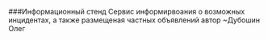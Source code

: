 ###Информационный стенд
Сервис информирвоания о возможных инцидентах, а также размещеная частных объявлений
автор ~Дубошин Олег
